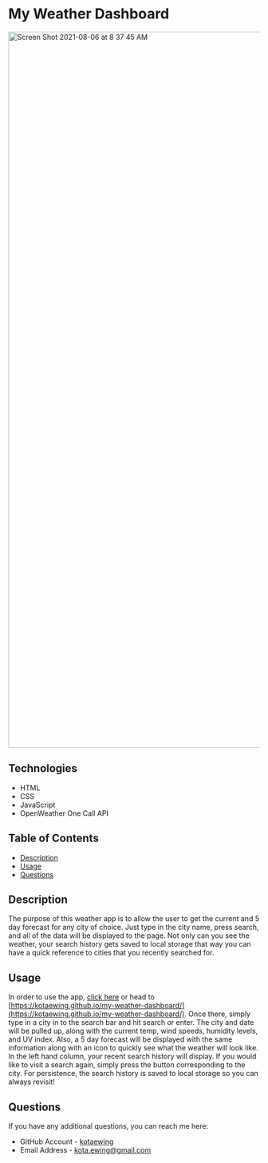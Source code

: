 
# My Weather Dashboard
<img width="1435" alt="Screen Shot 2021-08-06 at 8 37 45 AM" src="https://user-images.githubusercontent.com/79291655/128527183-a9b4cec0-8557-4f77-95f2-69a6f3980026.png">

## Technologies
* HTML
* CSS
* JavaScript
* OpenWeather One Call API


## Table of Contents
* [Description](#description)
* [Usage](#usage)
* [Questions](#questions)


## Description
The purpose of this weather app is to allow the user to get the current and 5 day forecast for any city of choice.  Just type in the city name, press search, and all of the data will be displayed to the page.  Not only can you see the weather, your search history gets saved to local storage that way you can have a quick reference to cities that you recently searched for.

## Usage
In order to use the app, [click here](https://kotaewing.github.io/my-weather-dashboard/) or head to [https://kotaewing.github.io/my-weather-dashboard/](https://kotaewing.github.io/my-weather-dashboard/).  Once there, simply type in a city in to the search bar and hit search or enter.  The city and date will be pulled up, along with the current temp, wind speeds, humidity levels, and UV index.  Also, a 5 day forecast will be displayed with the same information along with an icon to quickly see what the weather will look like.  In the left hand column, your recent search history will display.  If you would like to visit a search again, simply press the button corresponding to the city.  For persistence, the search history is saved to local storage so you can always revisit!


## Questions
If you have any additional questions, you can reach me here:

* GitHub Account - [kotaewing](https://github.com/kotaewing)
* Email Address - kota.ewing@gmail.com

